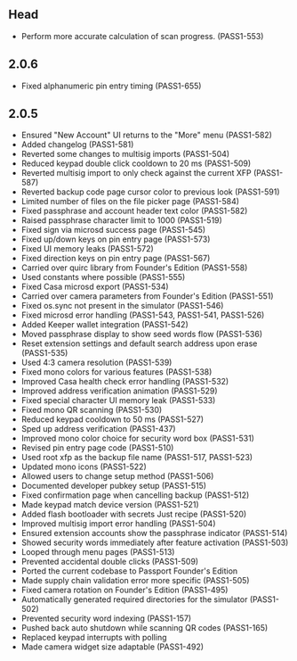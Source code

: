 <!--
SPDX-FileCopyrightText: 2023 Foundation Devices, Inc. <hello@foundationdevices.com>

SPDX-License-Identifier: GPL-3.0-or-later
-->

## Head
- Perform more accurate calculation of scan progress. (PASS1-553)

## 2.0.6
- Fixed alphanumeric pin entry timing (PASS1-655)

## 2.0.5
- Ensured "New Account" UI returns to the "More" menu (PASS1-582)
- Added changelog (PASS1-581)
- Reverted some changes to multisig imports (PASS1-504)
- Reduced keypad double click cooldown to 20 ms (PASS1-509)
- Reverted multisig import to only check against the current XFP (PASS1-587)
- Reverted backup code page cursor color to previous look (PASS1-591)
- Limited number of files on the file picker page (PASS1-584)
- Fixed passphrase and account header text color (PASS1-582)
- Raised passphrase character limit to 1000 (PASS1-519)
- Fixed sign via microsd success page (PASS1-545)
- Fixed up/down keys on pin entry page (PASS1-573)
- Fixed UI memory leaks (PASS1-572)
- Fixed direction keys on pin entry page (PASS1-567)
- Carried over quirc library from Founder's Edition (PASS1-558)
- Used constants where possible (PASS1-555)
- Fixed Casa microsd export (PASS1-534)
- Carried over camera parameters from Founder's Edition (PASS1-551)
- Fixed os.sync not present in the simulator (PASS1-546)
- Fixed microsd error handling (PASS1-543, PASS1-541, PASS1-526)
- Added Keeper wallet integration (PASS1-542)
- Moved passphrase display to show seed words flow (PASS1-536)
- Reset extension settings and default search address upon erase (PASS1-535)
- Used 4:3 camera resolution (PASS1-539)
- Fixed mono colors for various features (PASS1-538)
- Improved Casa health check error handling (PASS1-532)
- Improved address verification animation (PASS1-529)
- Fixed special character UI memory leak (PASS1-533)
- Fixed mono QR scanning (PASS1-530)
- Reduced keypad cooldown to 50 ms (PASS1-527)
- Sped up address verification (PASS1-437)
- Improved mono color choice for security word box (PASS1-531)
- Revised pin entry page code (PASS1-510)
- Used root xfp as the backup file name (PASS1-517, PASS1-523)
- Updated mono icons (PASS1-522)
- Allowed users to change setup method (PASS1-506)
- Documented developer pubkey setup (PASS1-515)
- Fixed confirmation page when cancelling backup (PASS1-512)
- Made keypad match device version (PASS1-521)
- Added flash bootloader with secrets Just recipe (PASS1-520)
- Improved multisig import error handling (PASS1-504)
- Ensured extension accounts show the passphrase indicator (PASS1-514)
- Showed security words immediately after feature activation (PASS1-503)
- Looped through menu pages (PASS1-513)
- Prevented accidental double clicks (PASS1-509)
- Ported the current codebase to Passport Founder's Edition
- Made supply chain validation error more specific (PASS1-505)
- Fixed camera rotation on Founder's Edition (PASS1-495)
- Automatically generated required directories for the simulator (PASS1-502)
- Prevented security word indexing (PASS1-157)
- Pushed back auto shutdown while scanning QR codes (PASS1-165)
- Replaced keypad interrupts with polling
- Made camera widget size adaptable (PASS1-492)
